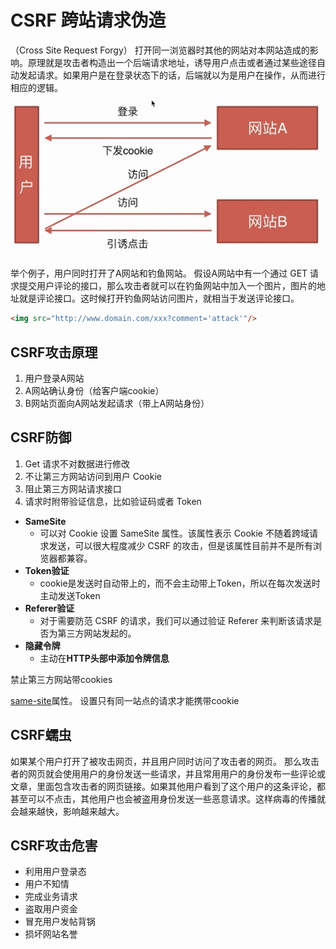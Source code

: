 # CSRF 跨站请求伪造

（Cross Site Request Forgy）
打开同一浏览器时其他的网站对本网站造成的影响。原理就是攻击者构造出一个后端请求地址，诱导用户点击或者通过某些途径自动发起请求。如果用户是在登录状态下的话，后端就以为是用户在操作，从而进行相应的逻辑。
![原理](pic/csrf.png)


举个例子，用户同时打开了A网站和钓鱼网站。 假设A网站中有一个通过 GET 请求提交用户评论的接口，那么攻击者就可以在钓鱼网站中加入一个图片，图片的地址就是评论接口。这时候打开钓鱼网站访问图片，就相当于发送评论接口。

```html
<img src="http://www.domain.com/xxx?comment='attack'"/>
```


## CSRF攻击原理

1. 用户登录A网站
2. A网站确认身份（给客户端cookie）
3. B网站页面向A网站发起请求（带上A网站身份）


## CSRF防御

1. Get 请求不对数据进行修改
2. 不让第三方网站访问到用户 Cookie
3. 阻止第三方网站请求接口
4. 请求时附带验证信息，比如验证码或者 Token

 - **SameSite**
   - 可以对 Cookie 设置 SameSite 属性。该属性表示 Cookie 不随着跨域请求发送，可以很大程度减少 CSRF 的攻击，但是该属性目前并不是所有浏览器都兼容。
 - **Token验证**
   - cookie是发送时自动带上的，而不会主动带上Token，所以在每次发送时主动发送Token
 - **Referer验证**
   - 对于需要防范 CSRF 的请求，我们可以通过验证 Referer 来判断该请求是否为第三方网站发起的。
 - **隐藏令牌**
   - 主动在**HTTP头部中添加令牌信息**


禁止第三方网站带cookies

[same-site](https://developer.mozilla.org/zh-CN/docs/Web/HTTP/Cookies#SameSite_Cookies)属性。 设置只有同一站点的请求才能携带cookie


## CSRF蠕虫

如果某个用户打开了被攻击网页，并且用户同时访问了攻击者的网页。
那么攻击者的网页就会使用用户的身份发送一些请求，并且常用用户的身份发布一些评论或文章，里面包含攻击者的网页链接。如果其他用户看到了这个用户的这条评论，都甚至可以不点击，其他用户也会被盗用身份发送一些恶意请求。这样病毒的传播就会越来越快，影响越来越大。


## CSRF攻击危害

 - 利用用户登录态
 - 用户不知情
 - 完成业务请求
 - 盗取用户资金
 - 冒充用户发帖背锅
 - 损坏网站名誉